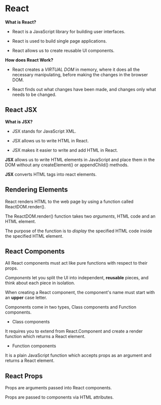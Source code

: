 # React

**What is React?**

* React is a JavaScript library for building user interfaces.

* React is used to build single page applications.

* React allows us to create reusable UI components.

**How does React Work?**

* React creates a *VIRTUAL DOM* in memory, where it does all the necessary manipulating, before making the changes in the browser DOM.

* React finds out what changes have been made, and changes only what needs to be changed.

## React JSX

**What is JSX?**

* JSX stands for JavaScript XML.

* JSX allows us to write HTML in React.

* JSX makes it easier to write and add HTML in React.

**JSX** allows us to write HTML elements in JavaScript and place them in the DOM without any createElement()  or appendChild() methods.

**JSX** converts HTML tags into react elements.

## Rendering Elements

React renders HTML to the web page by using a function called ReactDOM.render().

The ReactDOM.render() function takes two *arguments*, HTML code and an HTML element.

The purpose of the function is to *display* the specified HTML code inside the specified HTML element.

## React Components

All React components must act like pure functions with respect to their props.

*Components* let you split the UI into independent, **reusable** pieces, and think about each piece in isolation.

When creating a React component, the component's name must start with an **upper** case letter.

Components come in two types, Class components and Function components.

* Class components

It requires you to extend from React.Component and create a render function which returns a React element.

* Function components

It is a plain JavaScript function which accepts props as an argument and returns a React element.

## React Props

Props are arguments passed into React components.

Props are passed to components via HTML attributes.
